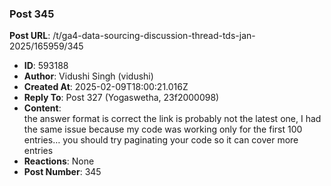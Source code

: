 ### Post 345
**Post URL**: /t/ga4-data-sourcing-discussion-thread-tds-jan-2025/165959/345
- **ID**: 593188
- **Author**: Vidushi Singh (vidushi)
- **Created At**: 2025-02-09T18:00:21.016Z
- **Reply To**: Post 327 (Yogaswetha, 23f2000098)
- **Content**:  
  the answer format is correct the link is probably not the latest one, I had the same issue because my code was working only for the first 100 entries… you should try paginating your code so it can cover more entries
- **Reactions**: None
- **Post Number**: 345

